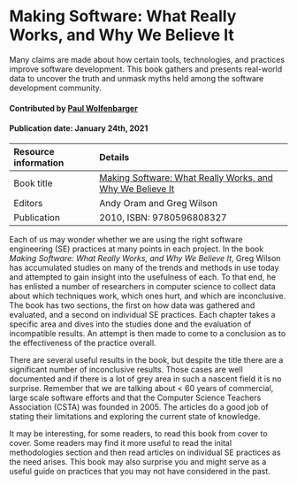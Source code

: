 # Making Software: What Really Works, and Why We Believe It

<!-- deck text start -->
Many claims are made about how certain tools, technologies, and practices improve software
development. This book gathers and presents real-world data to uncover the truth and unmask
myths held among the software development community.
<!-- deck text end -->

#### Contributed by [Paul Wolfenbarger](https://github.com/prwolfe)
#### Publication date: January 24th, 2021

Resource information | Details 
:--- | :--- 
Book title  | [Making Software: What Really Works, and Why We Believe It](https://www.oreilly.com/library/view/making-software/9780596808310/)
Editors | Andy Oram and Greg Wilson
Publication | 2010, ISBN: 9780596808327

Each of us may wonder whether we are using the right software engineering (SE) practices at many points
in each project. In the book *Making Software: What Really Works, and Why We Believe It*, Greg Wilson has accumulated studies on many of the trends and 
methods in use today and attempted to gain insight into the usefulness of each.
To that end, he has enlisted a number of researchers in computer science to
collect data about which techniques work, which ones hurt, and which are
inconclusive. The book has two sections, the first on how data was gathered
and evaluated, and a second on individual SE practices. Each chapter takes a
specific area and dives into the studies done and the evaluation of incompatible
results. An attempt is then made to come to a conclusion as to the effectiveness
of the practice overall.

There are several useful results in the book, but despite the title
there are a significant number of inconclusive results. Those cases are well
documented and if there is a lot of grey area in such a nascent field it is no
surprise. Remember that we are talking about < 60 years of commercial, large
scale software efforts and that the Computer Science Teachers Association (CSTA)
was founded in 2005. The articles do a good job of stating their limitations and
exploring the current state of knowledge.

It may be interesting, for some readers, to read this book from cover to cover. Some readers may find it more useful to read the inital methodologies section
and then read articles on individual SE practices as the need arises. This book may also surprise you and might serve as a useful guide on practices that you may not have considered in the past.

<!---
Publish: yes
Categories: Performance, Planning, Collaboration
Topics: Software engineering, Development tools, Strategies for more effective teams, Personal productivity and sustainability
RSS update: 2021-01-24
--->
